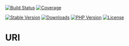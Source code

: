 [![Build Status]](https://github.com/bauhausphp/uri/actions)
[![Coverage]](https://coveralls.io/github/bauhausphp/uri?branch=main)

[![Stable Version]](https://packagist.org/packages/bauhaus/uri)
[![Downloads]](https://packagist.org/packages/bauhaus/uri)
[![PHP Version]](composer.json)
[![License]](LICENSE)

[Build Status]: https://img.shields.io/github/workflow/status/bauhausphp/uri/CI?style=flat-square
[Coverage]: https://img.shields.io/coveralls/github/bauhausphp/uri?style=flat-square
[Stable Version]: https://img.shields.io/packagist/v/bauhaus/uri?style=flat-square
[Downloads]: https://img.shields.io/packagist/dt/bauhaus/uri?style=flat-square
[PHP Version]: https://img.shields.io/packagist/php-v/bauhaus/uri?style=flat-square
[License]: https://img.shields.io/github/license/bauhausphp/uri?style=flat-square

# URI

